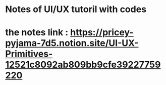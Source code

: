 # Notes of UI/UX tutoril with codes 
# the notes link : https://pricey-pyjama-7d5.notion.site/UI-UX-Primitives-12521c8092ab809bb9cfe39227759220
